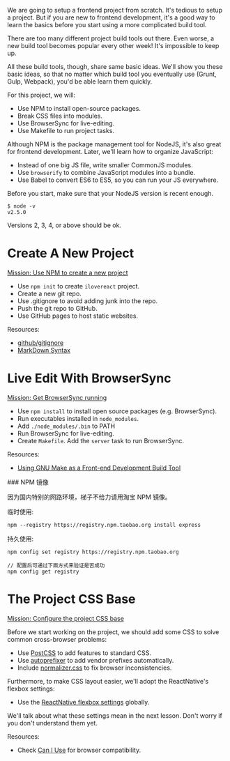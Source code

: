We are going to setup a frontend project from scratch. It's tedious to setup a project. But if you are new to frontend development, it's a good way to learn the basics before you start using a more complicated build tool.

There are too many different project build tools out there. Even worse, a new build tool becomes popular every other week! It's impossible to keep up.

All these build tools, though, share same basic ideas. We'll show you these basic ideas, so that no matter which build tool you eventually use (Grunt, Gulp, Webpack), you'd be able learn them quickly.

For this project, we will:

+ Use NPM to install open-source packages.
+ Break CSS files into modules.
+ Use BrowserSync for live-editing.
+ Use Makefile to run project tasks.

Although NPM is the package management tool for NodeJS, it's also great for frontend development. Later, we'll learn how to organize JavaScript:

+ Instead of one big JS file, write smaller CommonJS modules.
+ Use `browserify` to combine JavaScript modules into a bundle.
+ Use Babel to convert ES6 to ES5, so you can run your JS everywhere.

Before you start, make sure that your NodeJS version is recent enough.

```
$ node -v
v2.5.0
```
Versions 2, 3, 4, or above should be ok.

# Create A New Project

[Mission: Use NPM to create a new project](init)

+ Use `npm init` to create `ilovereact` project.
+ Create a new git repo.
+ Use .gitignore to avoid adding junk into the repo.
+ Push the git repo to GitHub.
+ Use GitHub pages to host static websites.

Resources:

+ [github/gitignore](https://github.com/github/gitignore)
+ [MarkDown Syntax](https://github.com/adam-p/markdown-here/wiki/Markdown-Cheatsheet)

# Live Edit With BrowserSync

[Mission: Get BrowserSync running](live-edit)

+ Use `npm install` to install open source packages (e.g. BrowserSync).
+ Run executables installed in `node_modules`.
+ Add `./node_modules/.bin` to PATH
+ Run BrowserSync for live-editing.
+ Create `Makefile`. Add the `server` task to run BrowserSync.

Resources:

+ [Using GNU Make as a Front-end Development Build Tool](http://www.sitepoint.com/using-gnu-make-front-end-development-build-tool/)

<zh>
### NPM 镜像

因为国内特别的网路环境，梯子不给力请用淘宝 NPM 镜像。

临时使用:

```
npm --registry https://registry.npm.taobao.org install express
```

持久使用:

```
npm config set registry https://registry.npm.taobao.org

// 配置后可通过下面方式来验证是否成功
npm config get registry
```
</zh>

# The Project CSS Base

[Mission: Configure the project CSS base](css-base)

Before we start working on the project, we should add some CSS to solve common cross-browser problems:

+ Use [PostCSS](https://github.com/postcss/postcss) to add features to standard CSS.
+ Use [autoprefixer](https://github.com/postcss/autoprefixer) to add vendor prefixes automatically.
+ Include [normalizer.css](http://necolas.github.io/normalize.css) to fix browser inconsistencies.

Furthermore, to make CSS layout easier, we'll adopt the ReactNative's flexbox settings:

+ Use the [ReactNative flexbox settings](https://github.com/facebook/css-layout#default-values) globally.

We'll talk about what these settings mean in the next lesson. Don't worry if you don't understand them yet.

Resources:

+ Check [Can I Use](http://caniuse.com) for browser compatibility.
